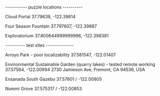 ----------- puzzle locations ----------

Cloud Portal
37.79639, -122.39814

Four Season Fountain 
37.797607, -122.39887

Exploratorium 
37.800644999999996, -122.398381

---------- test sites --------------

Arroyo Park - poor localizability
37.581547, -122.01407

Environmental Sustainable Garden (quarry lakes) - tested remote working
37.57564, -122.00994
2730 Jamieson Ave, Fremont, CA 94536, USA


Ensanada South Gazebo
37.57601 / -122.00805

Nummi Grove
37.575317 / -122.00853